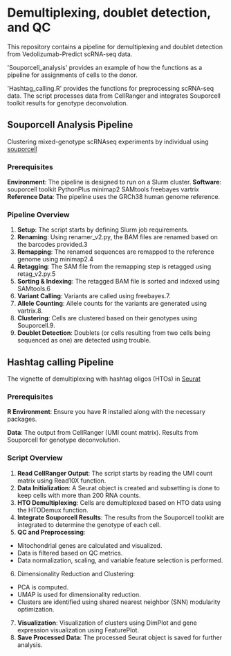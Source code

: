 # Demultiplexing, doublet detection, and QC

This repository contains a pipeline for demultiplexing and doublet detection from Vedolizumab-Predict scRNA-seq data.

'Souporcell_analysis' provides an example of how the functions as a pipeline for assignments of cells to the donor. 

'Hashtag_calling.R' provides the functions for preprocessing scRNA-seq data. The script processes data from CellRanger and integrates Souporcell toolkit results for genotype deconvolution.

## Souporcell Analysis Pipeline 

Clustering mixed-genotype scRNAseq experiments by individual using [souporcell](https://github.com/wheaton5/souporcell)

### Prerequisites
**Environment**: The pipeline is designed to run on a Slurm cluster.
**Software**:
souporcell toolkit
PythonPlus
minimap2
SAMtools
freebayes
vartrix
**Reference Data**: The pipeline uses the GRCh38 human genome reference.

### Pipeline Overview
1. **Setup**: The script starts by defining Slurm job requirements.
2. **Renaming**: Using renamer_v2.py, the BAM files are renamed based on the barcodes provided.3
3. **Remapping**: The renamed sequences are remapped to the reference genome using minimap2.4
4. **Retagging**: The SAM file from the remapping step is retagged using retag_v2.py.5
5. **Sorting & Indexing**: The retagged BAM file is sorted and indexed using SAMtools.6
6. **Variant Calling**: Variants are called using freebayes.7.
7. **Allele Counting**: Allele counts for the variants are generated using vartrix.8.
8. **Clustering**: Cells are clustered based on their genotypes using Souporcell.9.
9. **Doublet Detection**: Doublets (or cells resulting from two cells being sequenced as one) are detected using trouble.

## Hashtag calling Pipeline 

The vignette of demultiplexing with hashtag oligos (HTOs) in [Seurat](https://satijalab.org/seurat/articles/hashing_vignette)


### Prerequisites
**R Environment**: Ensure you have R installed along with the necessary packages.

**Data**:
The output from CellRanger (UMI count matrix).
Results from Souporcell for genotype deconvolution.

### Script Overview
1. **Read CellRanger Output**: The script starts by reading the UMI count matrix using Read10X function.
2. **Data Initialization**: A Seurat object is created and subsetting is done to keep cells with more than 200 RNA counts.
3. **HTO Demultiplexing**: Cells are demultiplexed based on HTO data using the HTODemux function.
4. **Integrate Souporcell Results**: The results from the Souporcell toolkit are integrated to determine the genotype of each cell.
5. **QC and Preprocessing**:
  - Mitochondrial genes are calculated and visualized.
  - Data is filtered based on QC metrics.
  - Data normalization, scaling, and variable feature selection is performed.
6. Dimensionality Reduction and Clustering:
  - PCA is computed.
  - UMAP is used for dimensionality reduction.
  - Clusters are identified using shared nearest neighbor (SNN) modularity optimization.
7. **Visualization**: Visualization of clusters using DimPlot and gene expression visualization using FeaturePlot.
8. **Save Processed Data**: The processed Seurat object is saved for further analysis.
